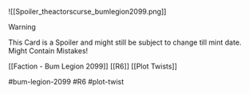 ![[Spoiler_theactorscurse_bumlegion2099.png]]


> [!warning] 
> This Card is a Spoiler and might still be subject to change till mint date. 
> Might Contain Mistakes!


[[Faction - Bum Legion 2099]]
[[R6]]
[[Plot Twists]]

#bum-legion-2099 #R6 #plot-twist 